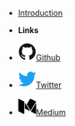 - [Introduction](introduction)

- **Links**
- [![Github](assets/img/github.svg)Github](https://github.com/jhildenbiddle/docsify-themeable)
- [![Twitter](assets/img/twitter.svg)Twitter](https://twitter.com/wanswap)
- [![Medium](assets/img/medium.svg)Medium](https://medium.com/wanswap)
